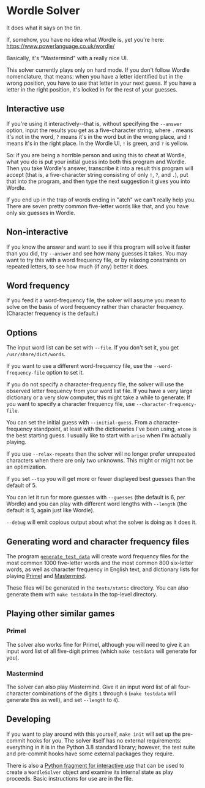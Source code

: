 # Wordle Solver

It does what it says on the tin.

If, somehow, you have no idea what Wordle is, yet you're here:
https://www.powerlanguage.co.uk/wordle/

Basically, it's "Mastermind" with a really nice UI.

This solver currently plays only on hard mode.  If you don't follow
Wordle nomenclature, that means: when you have a letter identified but
in the wrong position, you have to use that letter in your next guess.
If you have a letter in the right position, it's locked in for the rest
of your guesses.

## Interactive use

If you're using it interactively--that is, without specifying the
`--answer` option, input the results you get as a five-character string,
where `.` means it's not in the word, `?` means it's in the word but in
the wrong place, and `!` means it's in the right place.  In the Wordle
UI, `!` is green, and `?` is yellow.

So: if you are being a horrible person and using this to cheat at
Wordle, what you do is put your initial guess into both this program and
Wordle.  Then you take Wordle's answer, transcribe it into a result this
program will accept (that is, a five-character string consisting of only
`!`, `?`, and `.`), put that into the program, and then type the next
suggestion it gives you into Wordle.

If you end up in the trap of words ending in "atch" we can't really help
you.  There are seven pretty common five-letter words like that, and you
have only six guesses in Wordle.

## Non-interactive

If you know the answer and want to see if this program will solve it
faster than you did, try `--answer` and see how many guesses it takes.
You may want to try this with a word frequency file, or by relaxing
constraints on repeated letters, to see how much (if any) better it
does.

## Word frequency

If you feed it a word-frequency file, the solver will assume you mean to
solve on the basis of word frequency rather than character frequency.
(Character frequency is the default.)

## Options

The input word list can be set with `--file`.  If you don't set it, you
get `/usr/share/dict/words`.

If you want to use a different word-frequency file, use
the `--word-frequency-file` option to set it.

If you do not specify a character-frequency file, the solver will use
the observed letter frequency from your word list file.  If you have a
very large dictionary or a very slow computer, this might take a while
to generate.  If you want to specify a character frequency file, use
`--character-frequency-file`.

You can set the initial guess with `--initial-guess`.  From a
character-frequency standpoint, at least with the dictionaries I've been
using, `atone` is the best starting guess.  I usually like to start with
`arise` when I'm actually playing.

If you use `--relax-repeats` then the solver will no longer prefer
unrepeated characters when there are only two unknowns.  This might or
might not be an optimization.

If you set `--top` you will get more or fewer displayed best guesses
than the default of 5.

You can let it run for more guesses with `--guesses` (the default is 6,
per Wordle) and you can play with different word lengths with `--length`
(the default is 5, again just like Wordle).

`--debug` will emit copious output about what the solver is doing as it
does it.

## Generating word and character frequency files

The program [`generate_test_data`](scripts/generate_test_data) will
create word frequency files for the most common 1000 five-letter words
and the most common 800 six-letter words, as well as character frequency
in English text, and dictionary lists for playing
[Primel](https://converged.yt/primel/) and
[Mastermind](https://en.wikipedia.org/wiki/Mastermind_(board_game)).

These files will be generated in the `tests/static` directory.  You can
also generate them with `make testdata` in the top-level directory.

## Playing other similar games

### Primel

The solver also works fine for Primel, although you will need to give it
an input word list of all five-digit primes (which `make testdata` will
generate for you).

### Mastermind

The solver can also play Mastermind.  Give it an input word list of all
four-character combinations of the digits `1` through `6` (`make testdata`
will generate this as well), and set `--length` to `4`).

## Developing

If you want to play around with this yourself, ``make init`` will set up
the pre-commit hooks for you.  The solver itself has no external
requirements: everything in it is in the Python 3.8 standard library;
however, the test suite and pre-commit hooks have some external packages
they require.

There is also a
[Python fragment for interactive use](scripts/interactive.py) that can
be used to create a `WordleSolver` object and examine its internal state
as play proceeds.  Basic instructions for use are in the file.
